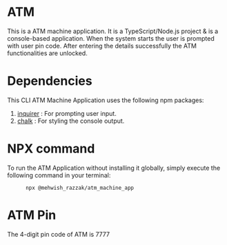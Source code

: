 # ATM 
This is a ATM machine application. It is a TypeScript/Node.js project & is a console-based application. When the system starts the user is prompted with user pin code. After entering the details successfully the ATM functionalities are unlocked.
# Dependencies
This CLI ATM Machine Application uses the following npm packages:
1. [inquirer](npm) : For prompting user input.
2. [chalk](npm) : For styling the console output.
# NPX command
To run the ATM Application without installing it globally, simply execute the following command in your terminal:
          
          npx @mehwish_razzak/atm_machine_app
# ATM Pin
The 4-digit pin code of ATM is 7777              
